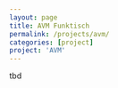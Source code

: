 ```yaml
---
layout: page
title: AVM Funktisch
permalink: /projects/avm/
categories: [project]
project: 'AVM'
---
```


tbd